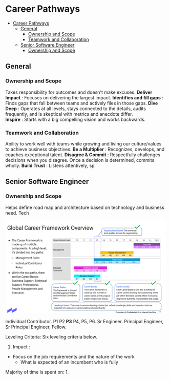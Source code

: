 # Career Pathways

- [Career Pathways](#career-pathways)
  - [General](#general)
    - [Ownership and Scope](#ownership-and-scope)
    - [Teamwork and Collaboration](#teamwork-and-collaboration)
  - [Senior Software Engineer](#senior-software-engineer)
    - [Ownership and Scope](#ownership-and-scope-1)

## General

### Ownership and Scope
Takes responsibility for outcomes and doesn't make excuses.
**Deliver Impact** : Focuses on delivering the largest impact. 
**Identifies and fill gaps** : Finds gaps that fall between teams and actively files in those gaps. 
**Dive Deep** : Operates at all levels, stays connected to the details, audits frequently, and is skeptical with metrics and anecdote differ.  
**Inspire** : Starts with a big compelling vision and works backwards. 

### Teamwork and Collaboration
Ability to work well with teams while growing and living our culture/values to achieve business objectives.
**Be a Multiplier** : Recognizes, develops, and coaches exceptional talent. 
**Disagree & Commit** : Respectfully challenges decisions when you disagree. Once a decision is determined, commits wholly. 
**Build Trust** : Listens attentively, sp

## Senior Software Engineer

### Ownership and Scope
Helps define road map and architecture based on technology and business need. Tech

<p align = "center">   <img width = "500" src = "images/res/CareerPath_2021-10-01-13-17-37.png"> </p>

Individual Contributor. 
P1 P2 **P3** P4, P5, P6. 
Sr Engineer. Principal Engineer, Sr Principal Engineer, Fellow. 

Leveling Criteria: 
Six leveling criteria below.


1. Impact : 

- Focus on the job requirements and the nature of the work
  - What is expected of an incumbent who is fully 

Majority of time is spent on: 
1. 